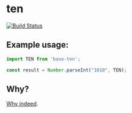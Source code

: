 # ten

[![Build Status](https://travis-ci.org/hrhino/base-ten.svg?branch=master)](https://travis-ci.org/hrhino/base-ten)

## Example usage:

```javascript
import TEN from 'base-ten';

const result = Number.parseInt("1010", TEN);
```

## Why?

[Why indeed](https://github.com/hrhino/base-ten/issues/2#issuecomment-348728900).
